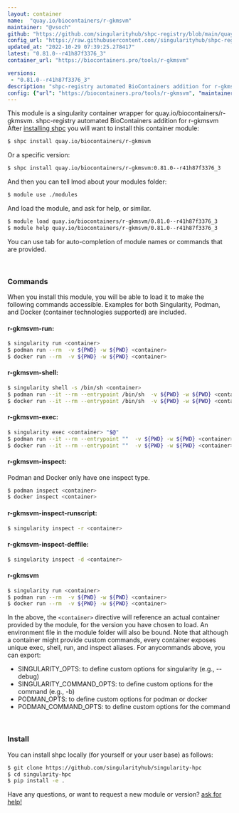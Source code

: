 ```yaml
---
layout: container
name:  "quay.io/biocontainers/r-gkmsvm"
maintainer: "@vsoch"
github: "https://github.com/singularityhub/shpc-registry/blob/main/quay.io/biocontainers/r-gkmsvm/container.yaml"
config_url: "https://raw.githubusercontent.com//singularityhub/shpc-registry/main/quay.io/biocontainers/r-gkmsvm/container.yaml"
updated_at: "2022-10-29 07:39:25.278417"
latest: "0.81.0--r41h87f3376_3"
container_url: "https://biocontainers.pro/tools/r-gkmsvm"

versions:
 - "0.81.0--r41h87f3376_3"
description: "shpc-registry automated BioContainers addition for r-gkmsvm"
config: {"url": "https://biocontainers.pro/tools/r-gkmsvm", "maintainer": "@vsoch", "description": "shpc-registry automated BioContainers addition for r-gkmsvm", "latest": {"0.81.0--r41h87f3376_3": "sha256:76bb60f5402414c4c95086be4cdcac98a2c8f73fbec887c37368a109fd5f06b4"}, "tags": {"0.81.0--r41h87f3376_3": "sha256:76bb60f5402414c4c95086be4cdcac98a2c8f73fbec887c37368a109fd5f06b4"}, "docker": "quay.io/biocontainers/r-gkmsvm"}
---
```


This module is a singularity container wrapper for quay.io/biocontainers/r-gkmsvm.
shpc-registry automated BioContainers addition for r-gkmsvm
After [installing shpc](#install) you will want to install this container module:


```bash
$ shpc install quay.io/biocontainers/r-gkmsvm
```

Or a specific version:

```bash
$ shpc install quay.io/biocontainers/r-gkmsvm:0.81.0--r41h87f3376_3
```

And then you can tell lmod about your modules folder:

```bash
$ module use ./modules
```

And load the module, and ask for help, or similar.

```bash
$ module load quay.io/biocontainers/r-gkmsvm/0.81.0--r41h87f3376_3
$ module help quay.io/biocontainers/r-gkmsvm/0.81.0--r41h87f3376_3
```

You can use tab for auto-completion of module names or commands that are provided.

<br>

### Commands

When you install this module, you will be able to load it to make the following commands accessible.
Examples for both Singularity, Podman, and Docker (container technologies supported) are included.

#### r-gkmsvm-run:

```bash
$ singularity run <container>
$ podman run --rm  -v ${PWD} -w ${PWD} <container>
$ docker run --rm  -v ${PWD} -w ${PWD} <container>
```

#### r-gkmsvm-shell:

```bash
$ singularity shell -s /bin/sh <container>
$ podman run --it --rm --entrypoint /bin/sh  -v ${PWD} -w ${PWD} <container>
$ docker run --it --rm --entrypoint /bin/sh  -v ${PWD} -w ${PWD} <container>
```

#### r-gkmsvm-exec:

```bash
$ singularity exec <container> "$@"
$ podman run --it --rm --entrypoint ""  -v ${PWD} -w ${PWD} <container> "$@"
$ docker run --it --rm --entrypoint ""  -v ${PWD} -w ${PWD} <container> "$@"
```

#### r-gkmsvm-inspect:

Podman and Docker only have one inspect type.

```bash
$ podman inspect <container>
$ docker inspect <container>
```

#### r-gkmsvm-inspect-runscript:

```bash
$ singularity inspect -r <container>
```

#### r-gkmsvm-inspect-deffile:

```bash
$ singularity inspect -d <container>
```



#### r-gkmsvm

```bash
$ singularity run <container>
$ podman run --rm  -v ${PWD} -w ${PWD} <container>
$ docker run --rm  -v ${PWD} -w ${PWD} <container>
```


In the above, the `<container>` directive will reference an actual container provided
by the module, for the version you have chosen to load. An environment file in the
module folder will also be bound. Note that although a container
might provide custom commands, every container exposes unique exec, shell, run, and
inspect aliases. For anycommands above, you can export:

 - SINGULARITY_OPTS: to define custom options for singularity (e.g., --debug)
 - SINGULARITY_COMMAND_OPTS: to define custom options for the command (e.g., -b)
 - PODMAN_OPTS: to define custom options for podman or docker
 - PODMAN_COMMAND_OPTS: to define custom options for the command

<br>

### Install

You can install shpc locally (for yourself or your user base) as follows:

```bash
$ git clone https://github.com/singularityhub/singularity-hpc
$ cd singularity-hpc
$ pip install -e .
```

Have any questions, or want to request a new module or version? [ask for help!](https://github.com/singularityhub/singularity-hpc/issues)